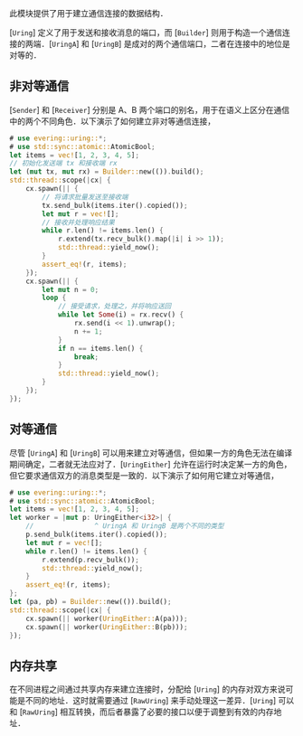 此模块提供了用于建立通信连接的数据结构．

[`Uring`] 定义了用于发送和接收消息的端口，而 [`Builder`] 则用于构造一个通信连接的两端．[`UringA`] 和 [`UringB`] 是成对的两个通信端口，二者在连接中的地位是对等的．

## 非对等通信

[`Sender`] 和 [`Receiver`] 分别是 A、B 两个端口的别名，用于在语义上区分在通信中的两个不同角色．以下演示了如何建立非对等通信连接，

```rust
# use evering::uring::*;
# use std::sync::atomic::AtomicBool;
let items = vec![1, 2, 3, 4, 5];
// 初始化发送端 tx 和接收端 rx
let (mut tx, mut rx) = Builder::new(()).build();
std::thread::scope(|cx| {
    cx.spawn(|| {
        // 将请求批量发送至接收端
        tx.send_bulk(items.iter().copied());
        let mut r = vec![];
        // 接收并处理响应结果
        while r.len() != items.len() {
            r.extend(tx.recv_bulk().map(|i| i >> 1));
            std::thread::yield_now();
        }
        assert_eq!(r, items);
    });
    cx.spawn(|| {
        let mut n = 0;
        loop {
            // 接受请求，处理之，并将响应送回
            while let Some(i) = rx.recv() {
                rx.send(i << 1).unwrap();
                n += 1;
            }
            if n == items.len() {
                break;
            }
            std::thread::yield_now();
        }
    });
});
```

## 对等通信

尽管 [`UringA`] 和 [`UringB`] 可以用来建立对等通信，但如果一方的角色无法在编译期间确定，二者就无法应对了．[`UringEither`] 允许在运行时决定某一方的角色，但它要求通信双方的消息类型是一致的．以下演示了如何用它建立对等通信，

```rust
# use evering::uring::*;
# use std::sync::atomic::AtomicBool;
let items = vec![1, 2, 3, 4, 5];
let worker = |mut p: UringEither<i32>| {
    //               ^ UringA 和 UringB 是两个不同的类型
    p.send_bulk(items.iter().copied());
    let mut r = vec![];
    while r.len() != items.len() {
        r.extend(p.recv_bulk());
        std::thread::yield_now();
    }
    assert_eq!(r, items);
};
let (pa, pb) = Builder::new(()).build();
std::thread::scope(|cx| {
    cx.spawn(|| worker(UringEither::A(pa)));
    cx.spawn(|| worker(UringEither::B(pb)));
});
```

## 内存共享

在不同进程之间通过共享内存来建立连接时，分配给 [`Uring`] 的内存对双方来说可能是不同的地址．这时就需要通过 [`RawUring`] 来手动处理这一差异．[`Uring`] 可以和 [`RawUring`] 相互转换，而后者暴露了必要的接口以便于调整到有效的内存地址．

